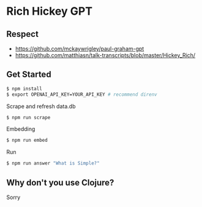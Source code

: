 # Rich Hickey GPT

## Respect

- https://github.com/mckaywrigley/paul-graham-gpt
- https://github.com/matthiasn/talk-transcripts/blob/master/Hickey_Rich/

## Get Started

```sh
$ npm install
$ export OPENAI_API_KEY=YOUR_API_KEY # recommend direnv
```

Scrape and refresh data.db

```sh
$ npm run scrape
```

Embedding

```sh
$ npm run embed
```

Run

```sh
$ npm run answer "What is Simple?"
```

## Why don't you use Clojure?

Sorry
